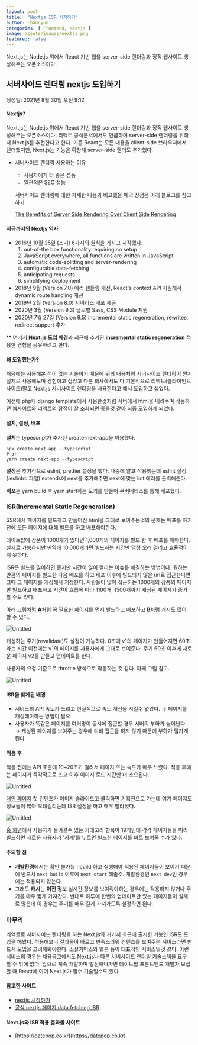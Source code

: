 ```yaml
---
layout: post
title:  "Nextjs ISR 시작하기"
author: Changyun
categories: [ Frontend, Nextjs ]
image: assets/images/nextjs.png
featured: false
---
```


Next.js는 Node.js 위에서 React 기반 웹을 server-side 렌더링과 정적 웹사이트 생성해주는 오픈소스이다.

## 서버사이드 렌더링 nextjs 도입하기

생성일: 2021년 8월 30일 오전 9:12

#### Nextjs?

Next.js는 Node.js 위에서 React 기반 웹을 server-side 렌더링과 정적 웹사이트 생성해주는 오픈소스이다. 리액트 공식문서에서도 언급하며 server-side 렌더링을 위해서 Next.js를 추천한다고 한다. 기존 React는 모든 내용을 client-side 브라우저에서 렌더했지만, Next.js는 기능을 확장해 server-side 렌더도 추가했다.

- 서버사이드 렌더링 사용하는 이유
    - 사용자에게 더 좋은 성능
    - 일관적은 SEO 성능

    서버사이드 렌더링에 대한 자세한 내용과 비교했을 때의 장점은 아래 블로그를 참고하기

    [The Benefits of Server Side Rendering Over Client Side Rendering](https://medium.com/walmartglobaltech/the-benefits-of-server-side-rendering-over-client-side-rendering-5d07ff2cefe8)

#### 지금까지의 Nextjs 역사

- 2016년 10월 25일 (초기)
6가지의 원칙을 가지고 시작했다.
    1. out-of-the box functionality requiring no setup
    2. JavaScript everywhere, all functions are written in JavaScript
    3. automatic code-splitting and server-rendering
    4. configurable data-fetching
    5. anticipating requests
    6. simplifying deployment
- 2018년 9월 (Version 7.0)
에러 핸들링 개선, React's context API 지원해서 dynamic route handling 개선
- 2019년 2월 (Version 8.0)
서버리스 배포 제공
- 2020년 3월 (Version 9.3)
글로벌 Sass, CSS Module 지원
- 2020년 7월 27일 (Version 9.5)
incremental static regeneration, rewrites, redirect support 추가

** 여기서 **Next.js 도입 배경**과 최근에 추가된 **incremental static regeneration** 적용한 경험을 공유하려고 한다.

#### 왜 도입했는가?

처음에는 사용해본 적이 없는 기술이기 때문에 위의 내용처럼 서버사이드 렌더링이 뭔지 실제로 사용해보며 경험하고 싶었고 다른 회사에서도 다 기본적으로 리액트(클라이언트사이드)말고 Next.js 서버사이드 렌더링을 사용한다고 해서 도입하고 싶었다.

예전에 php나 django template에서 사용한것처럼 서버에서 html을 내려주며 작동하던 웹사이트와 리액트의 장점이 잘 조화되면 좋을것 같아 최종 도입하게 되었다.

#### 설치, 설정, 배포

**설치**는 typescript가 추가된 create-next-app을 이용했다.

```
npx create-next-app --typescript
# or
yarn create next-app --typescript
```

**설정**은 추가적으로 eslint, prettier 설정을 했다. 나중에 알고 적용했는데 eslint 설정(.eslintrc 파일) extends에 next를 추가해주면 next에 맞는 lint 에러를 출력해준다.

**배포**는 yarn build 후 yarn start하는 도커를 만들어 쿠버네티스를 통해 배포했다.

### ISR(Incremental Static Regeneration)

SSR에서 페이지를 빌드하고 만들어진 html을 그대로 보여주는것의 문제는 배포를 하기전에 모든 페이지에 대해 빌드를 하고 배포해야한다.

데이트팝에 상품이 1000개가 있다면 1,000개의 페이지를 빌드 한 후 배포를 해야한다. 실제로 가능하지만 만약에 10,000개라면 빌드하는 시간만 엄청 오래 걸리고 효율적이지 못하다.

ISR은 빌드를 많이하면 좋지만 시간이 많이 걸리는 이슈를 해결하는 방법이다. 원하는 만큼의 페이지를 빌드한 다음 배포를 하고 배포 이후에 빌드되지 않은 url로 접근한다면 그때 그 페이지를 캐싱해서 저장한다. 사람들이 많이 접근하는 1000개의 상품의 페이지만 빌드하고 배포하고 시간이 흐름에 따라 1100개, 1500개까지 캐싱된 페이지가 증가 할 수도 있다.

아래 그림처럼 **A**처럼 꼭 필요한 페이지를 먼저 빌드하고 배포하고 **B**처럼 캐시도 많이 할 수 있다.

![Untitled](/assets/images/posts/nextjs-isr/untitled.png)

캐싱하는 주기(revalidate)도 설정이 가능하다. 0초에 v1의 페이지가 만들어지면 60초라는 시간 이전에는 v1의 페이지를 사용자에게 그대로 보여준다. 주기 60초 이후에 새로운 페이지 v2를 만들고 업데이트를 한다.

사용자의 요청 기준으로 throttle 방식으로 작동하는 것 같다. 아래 그림 참고.

![Untitled](/assets/images/posts/nextjs-isr/untitled_1.png)

#### ISR을 찾게된 배경

- 서비스의 API 속도가 느리고 현실적으로 속도 개선을 시킬수 없었다. → 페이지를 캐싱해야하는 방법이 필요
- 사용자가 똑같은 페이지를 여러명이 동시에 접근할 경우 서버의 부하가 늘어난다. → 캐싱된 페이지를 보여주는 경우에 디비 접근을 하지 않기 때문에 부하가 덜가게 된다.

#### 적용 후

적용 전에는 API 호출에 10~20초가 걸려서 페이지 뜨는 속도가 매우 느렸다. 적용 후에는 페이지가 즉각적으로 뜨고 이후 이미지 로드 시간만 더 소요된다.

![Untitled](/assets/images/posts/nextjs-isr/untitled_2.png)

[메인 페이지](https://datepop.co.kr) 첫 컨텐츠가 이미지 슬라이드고 클릭하면 기획전으로 가는데 여기 페이지도 정보들이 많아 오래걸리는데 ISR 설정을 하고 매우 빨라졌다.

![Untitled](/assets/images/posts/nextjs-isr/untitled_3.png)

[홈 화면](https://datepop.co.kr)에서 사용자가 들어갈수 있는 카테고리 항목이 19개인데 각각 페이지들을 미리 빌드하면 새로운 사용자가 '카페'를 누르면 빌드한 페이지를 바로 보여줄 수가 있다.

#### 주의할 점

- **개발환경**에서는 확인 불가능 !
build 하고 실행해야 적용된 페이지들이 보이기 때문에 반드시 `next build` 이후에 `next start` 해줄것. 개발환경인 `next dev`인 경우에는 적용되지 않는다.
- 그래도 **캐시**는 **이전 정보**
실시간 정보를 보여줘야하는 경우에는 적용하지 않거나 주기를 매우 짧게 가져간다. 반대로 하루에 한번의 업데이트만 있는 페이지들이 실제로 많은데 이 경우는 주기를 매우 길게 가져가도록 설정하면 된다.

### 마무리

리액트로 서버사이드 렌더링을 하는 Next.js와 거기서 최근에 출시한 기능인 ISR도 도입을 해봤다. 적용해보니 결과물이 빠르고 만족스러워 컨텐츠를 보여주는 서비스라면 반드시 도입을 고려해봐야한다. 소셜커머스와 웹툰 등이 대표적인 서비스일것 같다. 이런 서비스의 경우는 채용공고에서도 Next.js나 다른 서버사이드 렌더링 기술스택을 요구 할 수 밖에 없다. 앞으로 계속 개발하며 발전해나가면 데이트팝 프론트엔드 개발자 모집할 때 React에 이어 Next.js가 필수 기술일수도 있다.

#### 참고한 사이트

- [nextjs 시작하기](https://nextjs.org/docs/getting-started)
- [공식 nextjs 페이지 data fetching ISR](https://nextjs.org/docs/basic-features/data-fetching)

#### Next.js와 ISR 적용 결과물 사이트

- [https://datepop.co.kr](https://datepop.co.kr)
